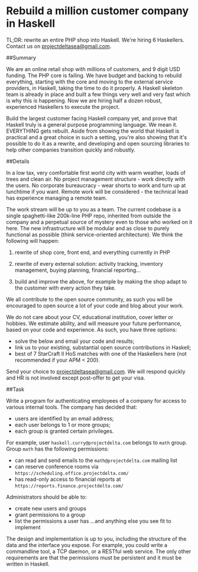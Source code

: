 Rebuild a million customer company in Haskell
============

TL;DR: rewrite an entire PHP shop into Haskell. We're hiring 6 Haskellers. Contact us on projectdeltasea@gmail.com.

##Summary

We are an online retail shop with millions of customers, and 9 digit USD funding. The PHP core is failing. We have budget and backing to rebuild everything, starting with the core and moving to the external service providers, in Haskell, taking the time to do it properly. A Haskell skeleton team is already in place and built a few things very well and very fast which is why this is happening. Now we are hiring half a dozen robust, experienced Haskellers to execute the project.

Build the largest customer facing Haskell company yet, and prove that Haskell truly is a general purpose programming language. We mean it. EVERYTHING gets rebuilt. Aside from showing the world that Haskell is practical and a great choice in such a setting, you're also showing that it's possible to do it as a rewrite, and developing and open sourcing libraries to help other companies transition quickly and robustly.

##Details

In a low tax, very comfortable first world city with warm weather, loads of trees and clean air. No project management structure - work directly with the users. No corporate bureaucracy - wear shorts to work and turn up at lunchtime if you want. Remote work will be considered - the technical lead has experience managing a remote team. 

The work stream will be up to you as a team. The current codebase is a single spaghetti-like 200k-line PHP repo, inherited from outside the company and a perpetual source of mystery even to those who worked on it here. The new infrastructure will be modular and as close to purely functional as possible (think service-oriented architecture). 
We think the following will happen:

1. rewrite of shop core, front end, and everything currently in PHP

2. rewrite of every external solution: activity tracking, inventory management, buying planning, financial reporting...

3. build and improve the above, for example by making the shop adapt to the customer with every action they take.

We all contribute to the open source community, as such you will be encouraged to open source a lot of your code and blog about your work. 

We do not care about your CV, educational institution, cover letter or hobbies. We estimate ability, and will measure your future performance, based on your code and experience. As such, you have three options:

- solve the below and email your code and results; 
- link us to your existing, substantial open source contributions in Haskell;
- best of 7 StarCraft II HoS matches with one of the Haskellers here (not recommended if your APM < 200).

Send your choice to projectdeltasea@gmail.com. We will respond quickly and HR is not involved except post-offer to get your visa.

##Task

Write a program for authenticating employees of a company for access to various internal tools. The company has decided that:
- users are identified by an email address;
- each user belongs to 1 or more groups;
- each group is granted certain privileges.

For example, user `haskell.curry@projectdelta.com` belongs to `math` group. Group `math` has the following permissions:

- can read and send emails to the `math@projectdelta.com` mailing list
- can reserve conference rooms via `https://scheduling.office.projectdelta.com/`
- has read-only access to financial reports at `https://reports.finance.projectdelta.com/`

Administrators should be able to:

- create new users and groups
- grant permissions to a group
- list the permissions a user has
...and anything else you see fit to implement

The design and implementation is up to you, including the structure of the data and the interface you expose. For example, you could write a commandline tool, a TCP daemon, or a RESTful web service. The only other requirements are that the permissions must be persistent and it must be written in Haskell.
